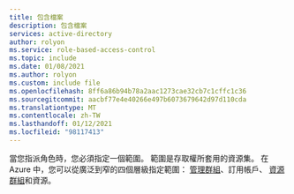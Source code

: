 ```yaml
---
title: 包含檔案
description: 包含檔案
services: active-directory
author: rolyon
ms.service: role-based-access-control
ms.topic: include
ms.date: 01/08/2021
ms.author: rolyon
ms.custom: include file
ms.openlocfilehash: 8ff6a86b94b78a2aac1273cae32cb7c1cffc1c36
ms.sourcegitcommit: aacbf77e4e40266e497b6073679642d97d110cda
ms.translationtype: MT
ms.contentlocale: zh-TW
ms.lasthandoff: 01/12/2021
ms.locfileid: "98117413"
---
```

當您指派角色時，您必須指定一個範圍。 範圍是存取權所套用的資源集。 在 Azure 中，您可以從廣泛到窄的四個層級指定範圍： [管理群組](../../articles/governance/management-groups/overview.md)、訂用帳戶、 [資源群組](../../articles/azure-resource-manager/resource-group-overview.md#resource-groups)和資源。